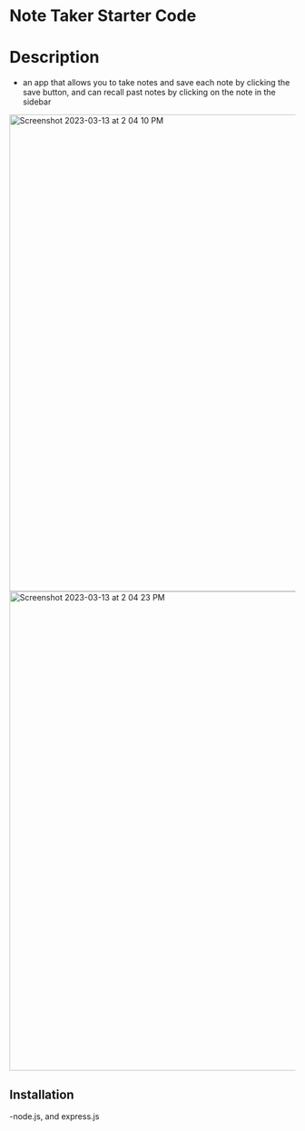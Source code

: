 # Note Taker Starter Code

# Description
- an app that allows you to take notes and save each note by clicking the save button, and can recall past notes by clicking on the note in the sidebar

<img width="840" alt="Screenshot 2023-03-13 at 2 04 10 PM" src="https://user-images.githubusercontent.com/122828454/224819558-26adc7e1-77ac-471a-abf2-41805d8b493b.png">

<img width="844" alt="Screenshot 2023-03-13 at 2 04 23 PM" src="https://user-images.githubusercontent.com/122828454/224819610-3e1076ef-ae5a-4a81-a945-2ca95af24d62.png">

## Installation
-node.js, and express.js

 
